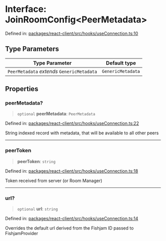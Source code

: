 # Interface: JoinRoomConfig\<PeerMetadata\>

Defined in: [packages/react-client/src/hooks/useConnection.ts:10](https://github.com/fishjam-cloud/web-client-sdk/blob/00cc23b021c6e87a4a0f647ceccc9acb897b5a38/packages/react-client/src/hooks/useConnection.ts#L10)

## Type Parameters

| Type Parameter | Default type |
| ------ | ------ |
| `PeerMetadata` *extends* `GenericMetadata` | `GenericMetadata` |

## Properties

### peerMetadata?

> `optional` **peerMetadata**: `PeerMetadata`

Defined in: [packages/react-client/src/hooks/useConnection.ts:22](https://github.com/fishjam-cloud/web-client-sdk/blob/00cc23b021c6e87a4a0f647ceccc9acb897b5a38/packages/react-client/src/hooks/useConnection.ts#L22)

String indexed record with metadata, that will be available to all other peers

***

### peerToken

> **peerToken**: `string`

Defined in: [packages/react-client/src/hooks/useConnection.ts:18](https://github.com/fishjam-cloud/web-client-sdk/blob/00cc23b021c6e87a4a0f647ceccc9acb897b5a38/packages/react-client/src/hooks/useConnection.ts#L18)

Token received from server (or Room Manager)

***

### url?

> `optional` **url**: `string`

Defined in: [packages/react-client/src/hooks/useConnection.ts:14](https://github.com/fishjam-cloud/web-client-sdk/blob/00cc23b021c6e87a4a0f647ceccc9acb897b5a38/packages/react-client/src/hooks/useConnection.ts#L14)

Overrides the default url derived from the Fishjam ID passed to FishjamProvider
